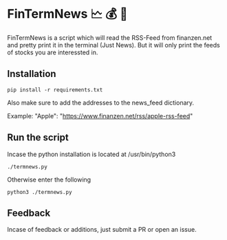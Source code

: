 # FinTermNews 🗠  💰  🤑

FinTermNews is a script which will read the RSS-Feed from finanzen.net and pretty print it in the terminal (Just News). But it will only print the feeds of stocks you are interessted in.

## Installation

```
pip install -r requirements.txt
```

Also make sure to add the addresses to the news_feed dictionary.

Example: "Apple": "https://www.finanzen.net/rss/apple-rss-feed"

## Run the script

Incase the python installation is located at /usr/bin/python3

```
./termnews.py
```

Otherwise enter the following

```
python3 ./termnews.py
```

## Feedback

Incase of feedback or additions, just submit a PR or open an issue.

